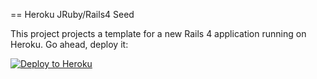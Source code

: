 == Heroku JRuby/Rails4 Seed

This project projects a template for a new Rails 4 application running on Heroku. Go ahead, deploy it:

[![Deploy to Heroku](https://www.herokucdn.com/deploy/button.png)](https://heroku.com/deploy)
